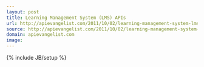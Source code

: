```yaml
---
layout: post
title: Learning Management System (LMS) APIs
url: http://apievangelist.com/2011/10/02/learning-management-system-lms-apis/
source: http://apievangelist.com/2011/10/02/learning-management-system-lms-apis/
domain: apievangelist.com
image: 
---
```

{% include JB/setup %}